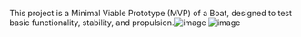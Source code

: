 This project is a Minimal Viable Prototype (MVP) of a Boat, designed to test basic functionality, stability, and propulsion.![image](https://github.com/user-attachments/assets/98f7c590-cdbe-4cd0-9bc9-c19e03809d53)
![image](https://github.com/user-attachments/assets/1e1652f6-bbae-4182-a3ad-b3ac0d21bab0)
